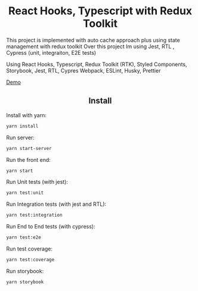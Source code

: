 <div>

  <h1 align="center">React Hooks, Typescript with Redux Toolkit</h1>
  <p>
    This project is implemented with auto cache approach plus using state management with redux toolkit
    Over this project  Im using Jest, RTL , Cypress (unit, integraiton, E2E tests)
  </p>
  <p>
        Using React Hooks, Typescript, Redux Toolkit (RTK), Styled Components, Storybook, Jest, RTL, Cypres
        Webpack, ESLint, Husky, Prettier
  </p>
  <a href="https://mahyarek.site">Demo</a>
</div>

<h2 align="center">Install</h2>

Install with yarn:

```bash
yarn install
```

Run server:

```bash
yarn start-server
```

Run the front end:

```bash
yarn start
```

Run Unit tests (with jest):

```bash
yarn test:unit
```

Run Integration tests (with jest and RTL):

```bash
yarn test:integration
```

Run End to End tests (with cypress):

```bash
yarn test:e2e
```

Run test coverage:

```bash
yarn test:coverage
```

Run storybook:

```bash
yarn storybook
```
